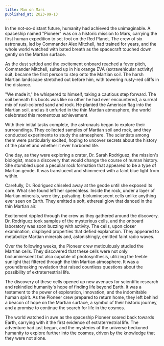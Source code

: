 ```yaml
---
title: Man on Mars
published_at: 2023-09-13
---
```



In the not-so-distant future, humanity had achieved the unimaginable. A spaceship named "Pioneer" was on a historic mission to Mars, carrying the first human expedition to set foot on the Red Planet. The crew of six astronauts, led by Commander Alex Mitchell, had trained for years, and the whole world watched with bated breath as the spacecraft touched down gently on the Martian surface.

As the dust settled and the excitement onboard reached a fever pitch, Commander Mitchell, suited up in his orange EVA (extravehicular activity) suit, became the first person to step onto the Martian soil. The harsh Martian landscape stretched out before him, with towering rusty-red cliffs in the distance.

"We made it," he whispered to himself, taking a cautious step forward. The soil beneath his boots was like no other he had ever encountered, a surreal mix of rust-colored sand and rock. He planted the American flag into the Martian soil, and as it unfurled in the thin Martian atmosphere, the world celebrated this momentous achievement.

With their initial tasks complete, the astronauts began to explore their surroundings. They collected samples of Martian soil and rock, and they conducted experiments to study the atmosphere. The scientists among them were particularly excited, hoping to uncover secrets about the history of the planet and whether it ever harbored life.

One day, as they were exploring a crater, Dr. Sarah Rodriguez, the mission's biologist, made a discovery that would change the course of human history. She stumbled upon a peculiar rock formation that appeared to be a type of Martian geode. It was translucent and shimmered with a faint blue light from within.

Carefully, Dr. Rodriguez chiseled away at the geode until she exposed its core. What she found left her speechless. Inside the rock, under a layer of Martian minerals, were tiny, pulsating, bioluminescent cells unlike anything ever seen on Earth. They emitted a soft, ethereal glow that danced in the thin Martian air.

Excitement rippled through the crew as they gathered around the discovery. Dr. Rodriguez took samples of the mysterious cells, and the onboard laboratory was soon buzzing with activity. The cells, upon closer examination, displayed properties that defied explanation. They appeared to metabolize Martian minerals and, astonishingly, emitted faint radio waves.

Over the following weeks, the Pioneer crew meticulously studied the Martian cells. They discovered that these cells were not only bioluminescent but also capable of photosynthesis, utilizing the feeble sunlight that filtered through the thin Martian atmosphere. It was a groundbreaking revelation that raised countless questions about the possibility of extraterrestrial life.

The discovery of these cells opened up new avenues for scientific research and rekindled humanity's hope of finding life beyond Earth. It was a testament to the power of exploration, innovation, and the indomitable human spirit. As the Pioneer crew prepared to return home, they left behind a beacon of hope on the Martian surface, a symbol of their historic journey, and a promise to continue the search for life in the cosmos.

The world watched in awe as the spaceship Pioneer soared back towards Earth, carrying with it the first evidence of extraterrestrial life. The adventure had just begun, and the mysteries of the universe beckoned humanity to explore further into the cosmos, driven by the knowledge that they were not alone.
